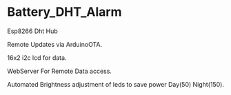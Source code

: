 # Battery_DHT_Alarm
 Esp8266 Dht Hub

 Remote Updates via ArduinoOTA.

 16x2 i2c lcd for data.

 WebServer For Remote Data access.

 Automated Brightness adjustment of leds to save power  Day(50) Night(150).
